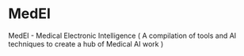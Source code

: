 # MedEI
MedEI - Medical Electronic Intelligence ( A compilation of tools and AI techniques to create a hub of Medical AI work )
